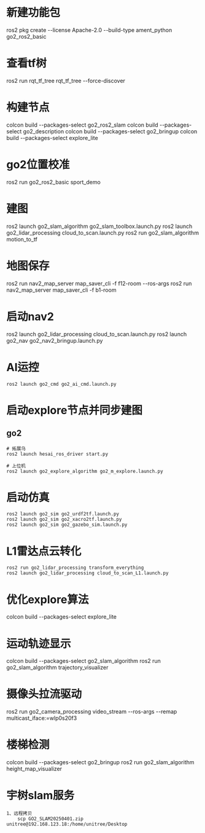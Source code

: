 # 新建功能包
ros2 pkg create --license Apache-2.0 --build-type ament_python go2_ros2_basic

# 查看tf树
ros2 run rqt_tf_tree rqt_tf_tree --force-discover

# 构建节点
colcon build --packages-select go2_ros2_slam
colcon build --packages-select go2_description
colcon build --packages-select go2_bringup
colcon build --packages-select explore_lite

# go2位置校准
ros2 run go2_ros2_basic sport_demo 

# 建图
ros2 launch go2_slam_algorithm go2_slam_toolbox.launch.py 
ros2 launch go2_lidar_processing cloud_to_scan.launch.py
ros2 run go2_slam_algorithm motion_to_tf 

# 地图保存
ros2 run nav2_map_server map_saver_cli -f f12-room --ros-args 
ros2 run nav2_map_server map_saver_cli -f b1-room

# 启动nav2
ros2 launch go2_lidar_processing cloud_to_scan.launch.py
ros2 launch go2_nav go2_nav2_bringup.launch.py


# AI运控

    ros2 launch go2_cmd go2_ai_cmd.launch.py

# 启动explore节点并同步建图
   ## go2
   
    # 拓展乌
    ros2 launch hesai_ros_driver start.py

    # 上位机
    ros2 launch go2_explore_algorithm go2_m_explore.launch.py 



# 启动仿真
    
    ros2 launch go2_sim go2_urdf2tf.launch.py
    ros2 launch go2_sim go2_xacro2tf.launch.py
    ros2 launch go2_sim go2_gazebo_sim.launch.py
    

    
# L1雷达点云转化

    ros2 run go2_lidar_processing transform_everything
    ros2 launch go2_lidar_processing cloud_to_scan_L1.launch.py


# 优化explore算法
colcon build --packages-select explore_lite

# 运动轨迹显示
colcon build --packages-select go2_slam_algorithm
ros2 run go2_slam_algorithm trajectory_visualizer

# 摄像头拉流驱动
ros2 run go2_camera_processing video_stream --ros-args --remap multicast_iface:=wlp0s20f3


# 楼梯检测
colcon build --packages-select go2_bringup
ros2 run go2_slam_algorithm height_map_visualizer



# 宇树slam服务
    1、远程拷贝
        scp GO2_SLAM20250401.zip unitree@192.168.123.18:/home/unitree/Desktop